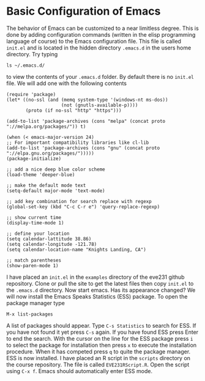 # Basic Configuration of Emacs
The behavior of Emacs can be customized to a near limitless degree. This is done by adding configuration commands (written in the elisp programming language of course)
to the Emacs configuration file. This file is called ```init.el``` and is located in the hidden directory ```.emacs.d``` in the users home directory. Try typing
```
ls ~/.emacs.d/
```
to view the contents of your ```.emacs.d``` folder. By default there is no ```init.el``` file. We will add one with the following contents
```elisp
(require 'package)
(let* ((no-ssl (and (memq system-type '(windows-nt ms-dos))
                    (not (gnutls-available-p))))
       (proto (if no-ssl "http" "https")))

(add-to-list 'package-archives (cons "melpa" (concat proto "://melpa.org/packages/")) t)

(when (< emacs-major-version 24)
;; For important compatibility libraries like cl-lib
(add-to-list 'package-archives (cons "gnu" (concat proto "://elpa.gnu.org/packages/")))))
(package-initialize)

;; add a nice deep blue color scheme
(load-theme 'deeper-blue)

;; make the default mode text
(setq-default major-mode 'text-mode)

;; add key combination for search replace with regexp
(global-set-key (kbd "C-c C-r e") 'query-replace-regexp)

;; show current time 
(display-time-mode 1) 
    
;; define your location
(setq calendar-lattitude 38.86)
(setq calendar-longitude -121.78)
(setq calendar-location-name "Knights Landing, CA")

;; match parentheses
(show-paren-mode 1)
```
I have placed an ```init.el``` in the ```examples``` directory of the eve231 github repository. Clone or pull the site to get the latest files then copy ```init.el``` to the ```.emacs.d``` directory. Now start emacs. Has its appearance changed? We will now install the Emacs Speaks Statistics (ESS) package. To open the package manager type
```
M-x list-packages
```
A list of packages should appear. Type ```C-s Statistics``` to search for ESS. If you have not found it yet press ```C-s``` again. If you have found ESS press Enter to end the search. With the cursor on the line for the ESS package press ```i``` to select the package for installation then press ```x``` to execute the installation procedure. When it has competed press ```q``` to quite the package manager. ESS is now installed. I have placed an R script in the ```scripts``` directory on the course repository. The file is called ```EVE231RScript.R```. Open the script using ```C-x f```. Emacs should automatically enter ESS mode. 
